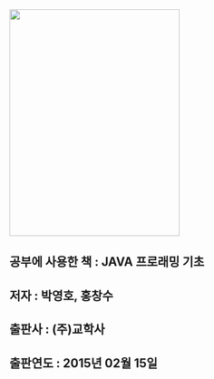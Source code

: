 <img src="https://github.com/user-attachments/assets/ea30e620-d480-4ec8-85ef-3eb55c0b582f" width="300" height="400"/>

## **공부에 사용한 책 : JAVA 프로래밍 기초**

## **저자 : 박영호, 홍창수**

## **출판사 : (주)교학사**

## **출판연도 : 2015년 02월 15일**
